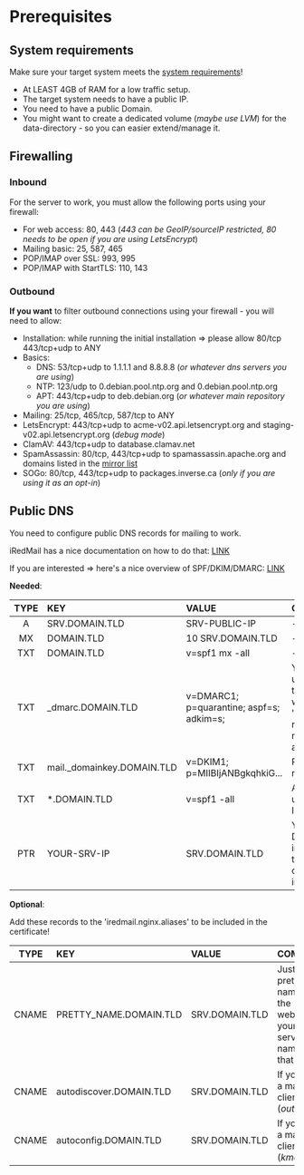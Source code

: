 # Prerequisites


## System requirements

Make sure your target system meets the [system requirements](https://docs.iredmail.org/install.iredmail.on.debian.ubuntu.html)!

  - At LEAST 4GB of RAM for a low traffic setup.
  - The target system needs to have a public IP.
  - You need to have a public Domain.
  - You might want to create a dedicated volume (_maybe use LVM_) for the data-directory - so you can easier extend/manage it.

## Firewalling

### Inbound

For the server to work, you must allow the following ports using your firewall:

  - For web access: 80, 443 (_443 can be GeoIP/sourceIP restricted, 80 needs to be open if you are using LetsEncrypt_)
  - Mailing basic: 25, 587, 465
  - POP/IMAP over SSL: 993, 995
  - POP/IMAP with StartTLS: 110, 143

### Outbound

**If you want** to filter outbound connections using your firewall - you will need to allow:

- Installation: while running the initial installation => please allow 80/tcp 443/tcp+udp to ANY
- Basics:
  - DNS: 53/tcp+udp to 1.1.1.1 and 8.8.8.8 (_or whatever dns servers you are using_)
  - NTP: 123/udp to 0.debian.pool.ntp.org and 0.debian.pool.ntp.org
  - APT: 443/tcp+udp to deb.debian.org (_or whatever main repository you are using_)
- Mailing: 25/tcp, 465/tcp, 587/tcp to ANY
- LetsEncrypt: 443/tcp+udp to acme-v02.api.letsencrypt.org and staging-v02.api.letsencrypt.org (_debug mode_)
- ClamAV: 443/tcp+udp to database.clamav.net
- SpamAssassin: 80/tcp, 443/tcp+udp to spamassassin.apache.org and domains listed in the [mirror list](https://spamassassin.apache.org/updates/MIRRORED.BY)
- SOGo: 80/tcp, 443/tcp+udp to packages.inverse.ca (_only if you are using it as an opt-in_)

## Public DNS

You need to configure public DNS records for mailing to work.

iRedMail has a nice documentation on how to do that: [LINK](https://docs.iredmail.org/setup.dns.html)

If you are interested => here's a nice overview of SPF/DKIM/DMARC: [LINK](https://seanthegeek.net/459/demystifying-dmarc/)

**Needed**:

| TYPE | KEY                             | VALUE                                          | COMMENT                                                                                                                                                                                                                                       |
|:----:|:--------------------------------|:-----------------------------------------------|:----------------------------------------------------------------------------------------------------------------------------------------------------------------------------------------------------------------------------------------------|
|  A   |  SRV.DOMAIN.TLD                 | SRV-PUBLIC-IP                                  | -                                                                                                                                                                                                                                             |
|  MX  | DOMAIN.TLD                 | 10 SRV.DOMAIN.TLD                              | -                                                                                                                                                                                                                                             |
| TXT  | DOMAIN.TLD                 | v=spf1 mx -all                                 | -                                                                                                                                                                                                                                             |
| TXT  | _dmarc.DOMAIN.TLD          | v=DMARC1; p=quarantine; aspf=s; adkim=s;       | You can also add a dedicated mail user to receive DMARC reports. See the 'overview' above for details. It would then look like this: 'v=DMARC1; p=quarantine; rua=mailto:ADDRESS@DOMAIN.TLD; ruf=mailto:ADDRESS@DOMAIN.TLD; aspf=s; adkim=s;' |
| TXT  | mail._domainkey.DOMAIN.TLD | v=DKIM1; p=MIIBIjANBgkqhkiG...                 | Replace the value by YOUR DKIM record!                                                                                                                                                                                                        |
| TXT  | *.DOMAIN.TLD               | v=spf1 -all                                    | Any domain/subdomain that is not used to send mails, should IMPLICITLY DENY any senders!                                                                                                                                                      |
| PTR  | YOUR-SRV-IP | SRV.DOMAIN.TLD | You cannot set a PTR record in your DNS-Panel/management! Your internet provider/hoster has to do that. Bigger hosters will give you an option for this in their managment interface.                                                         |

**Optional**:

Add these records to the 'iredmail.nginx.aliases' to be included in the certificate!

| TYPE | KEY                         | VALUE                                       | COMMENT                                                                                                                                                |
|:----:|:----------------------------|:--------------------------------------------|:-------------------------------------------------------------------------------------------------------------------------------------------------------|
|  CNAME | PRETTY_NAME.DOMAIN.TLD      | SRV.DOMAIN.TLD                              | Just a pretty name for the webmail if your server-name isn't that nice                                                                                 |
|  CNAME | autodiscover.DOMAIN.TLD     | SRV.DOMAIN.TLD                      | If you use a mail-client (_outlook_)                                                                                                                   |
|  CNAME | autoconfig.DOMAIN.TLD       | SRV.DOMAIN.TLD                      | If you use a mail-client (_kmail, ..._)                                                                                                                |
